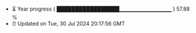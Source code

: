 - ⏳ Year progress { █████████████████▁▁▁▁▁▁▁▁▁▁▁▁▁ } 57.88 %
- ⏰ Updated on Tue, 30 Jul 2024 20:17:56 GMT


